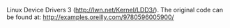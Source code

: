 Linux Device Drivers 3 (http://lwn.net/Kernel/LDD3/).
The original code can be found at: http://examples.oreilly.com/9780596005900/
